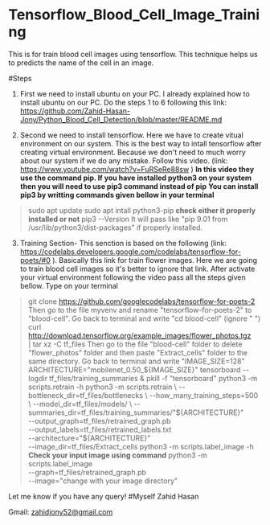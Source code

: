 # Tensorflow_Blood_Cell_Image_Training
This is for train blood cell images using tensorflow. This technique helps us to predicts the name of the cell in an image.

#Steps
1. First we need to install ubuntu on your PC. I already explained how to install ubuntu on our PC. Do the steps 1 to 6 following this link: https://github.com/Zahid-Hasan-Jony/Python_Blood_Cell_Detection/blob/master/README.md 

2. Second we need to install tensorflow. Here we have to create vitual environment on our system. This is the best way to intall tensorflow after creating virtual environment. Because we don't need to much worry about our system if we do any mistake. Follow this video. (link: https://www.youtube.com/watch?v=FuRSeRe88sw )
**In this video they use the command pip. If you have installed python3 on your system then you will need to use pip3 command instead of pip**
**You can install pip3 by writting commands given bellow in your terminal**
> sudo apt update
> sudo apt intall python3-pip
**check either it properly installed or not**
> pip3 --Version
It will pass like "pip 9.01 from /usr/lib/python3/dist-packages" if properly installed.

3. Training Section-
This senction is based on the following (link: https://codelabs.developers.google.com/codelabs/tensorflow-for-poets/#0 ). Basically this link for train flower images. Here we are going to train blood cell images so it's better to ignore that link.
After activate your virtual environment following the video pass all the steps given bellow.
Type on your terminal
> git clone https://github.com/googlecodelabs/tensorflow-for-poets-2
> Then go to the file myvenv and rename "tensorflow-for-poets-2" to "blood-cell".
> Go back to terminal and write "cd blood-cell" (ignore " ")
> curl http://download.tensorflow.org/example_images/flower_photos.tgz \
    | tar xz -C tf_files
> Then go to the file "blood-cell" folder to delete "flower_photos" folder and then paste "Extract_cells" folder to the same directory.
> Go back to terminal and write "IMAGE_SIZE=128"
> ARCHITECTURE="mobilenet_0.50_${IMAGE_SIZE}"
> tensorboard --logdir tf_files/training_summaries &
> pkill -f "tensorboard"
> python3 -m scripts.retrain -h
> python3 -m scripts.retrain \
  --bottleneck_dir=tf_files/bottlenecks \
  --how_many_training_steps=500 \
  --model_dir=tf_files/models/ \
  --summaries_dir=tf_files/training_summaries/"${ARCHITECTURE}" \
  --output_graph=tf_files/retrained_graph.pb \
  --output_labels=tf_files/retrained_labels.txt \
  --architecture="${ARCHITECTURE}" \
  --image_dir=tf_files/Extract_cells
> python3 -m scripts.label_image -h
**Check your input image using command**
> python3 -m scripts.label_image \
    --graph=tf_files/retrained_graph.pb  \
    --image="change with your image directory"



Let me know if you have any query!
#Myself Zahid Hasan

Gmail: zahidjony52@gmail.com
